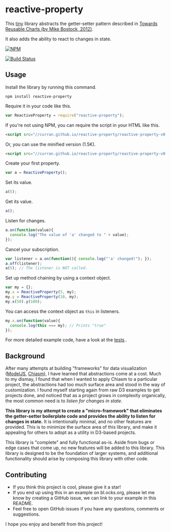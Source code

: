 # reactive-property

This [tiny](https://github.com/curran/reactiveProperty/blob/master/index.js) library abstracts the getter-setter pattern described in [Towards Reusable Charts (by Mike Bostock, 2012)](https://bost.ocks.org/mike/chart/).

It also adds the ability to react to changes in state.

[![NPM](https://nodei.co/npm/reactive-property.png)](https://npmjs.org/package/reactive-property)

[![Build Status](https://travis-ci.org/curran/reactive-property.svg?branch=master)](https://travis-ci.org/curran/reactive-property)

## Usage

Install the library by running this command.

`npm install reactive-property`

Require it in your code like this.

```javascript
var ReactiveProperty = require("reactive-property");
```

If you're not using NPM, you can require the script in your HTML like this.

```html
<script src="//curran.github.io/reactive-property/reactive-property-v0.6.0.js"></script>
```

Or, you can use the minified version (1.5K).

```html
<script src="//curran.github.io/reactive-property/reactive-property-v0.6.0.min.js"></script>
```

Create your first property.

```javascript
var a = ReactiveProperty();
```

Set its value.

```javascript
a(5);
```

Get its value.

```javascript
a();
```

Listen for changes.

```javascript
a.on(function(value){
  console.log("The value of 'a' changed to " + value);
});
```

Cancel your subscription.

```javascript
var listener = a.on(function(){ console.log("'a' changed!"); });
a.off(listener);
a(5); // The listener is NOT called.
```

Set up method chaining by using a context object.

```javascript
var my = {};
my.x = ReactiveProperty(5, my);
my.y = ReactiveProperty(10, my);
my.x(50).y(100);
```

You can access the context object as `this` in listeners.

```javascript
my.x.on(function(value){
  console.log(this === my); // Prints "true"
});
```

For more detailed example code, have a look at the [tests](https://github.com/curran/reactiveProperty/blob/master/test.js)..

## Background

After many attempts at building "frameworks" for data visualization ([ModelJS](https://github.com/curran/model), [Chiasm](https://github.com/chiasm-project/chiasm)), I have learned that abstractions come at a cost. Much to my dismay, I found that when I wanted to apply Chiasm to a particular project, the abstractions had too much surface area and stood in the way of customization. I found myself starting again from raw D3 examples to get projects done, and noticed that as a project grows in complexity organically, the most common need is to *listen for changes in state*.

**This library is my attempt to create a "micro-framework" that eliminates the getter-setter boilerplate code and provides the ability to listen for changes in state.** It is intentionally minimal, and no other features are provided. This is to minimize the surface area of this library, and make it appealing for others to adopt as a utility in D3-based projects. 

This library is "complete" and fully functional as-is. Aside from bugs or edge cases that come up, no new features will be added to this library. This library is designed to be the foundation of larger systems, and additional functionality should arise by composing this library with other code.

## Contributing

 * If you think this project is cool, please give it a star!
 * If you end up using this in an example on bl.ocks.org, please let me know by creating a GitHub issue, we can link to your example in this README.
 * Feel free to open GitHub issues if you have any questions, comments or suggestions.

I hope you enjoy and benefit from this project!
